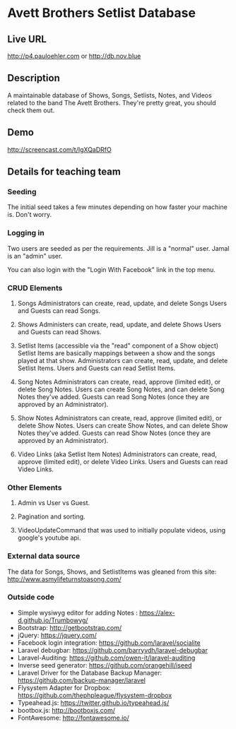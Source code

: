 # Avett Brothers Setlist Database

## Live URL
<http://p4.pauloehler.com>
or
<http://db.nov.blue>

## Description
A maintainable database of Shows, Songs, Setlists, Notes, and Videos related to the band The Avett Brothers.
They're pretty great, you should check them out.

## Demo
http://screencast.com/t/IgXQaDRfO

## Details for teaching team

### Seeding
The initial seed takes a few minutes depending on how faster your machine is.
Don't worry.

### Logging in
Two users are seeded as per the requirements.
Jill is a "normal" user.
Jamal is an "admin" user.

You can also login with the "Login With Facebook" link in the top menu.

### CRUD Elements
1. Songs
Administrators can create, read, update, and delete Songs
Users and Guests can read Songs.

2. Shows
Administers can create, read, update, and delete Shows
Users and Guests can read Shows.

3. Setlist Items (accessible via the "read" component of a Show object)
Setlist Items are basically mappings between a show and the songs played at that show.
Administrators can create, read, update, and delete Setlist Items.
Users and Guests can read Setlist Items.

4. Song Notes
Administrators can create, read, approve (limited edit), or delete Song Notes.
Users can create Song Notes, and can delete Song Notes they've added.
Guests can read Song Notes (once they are approved by an Administrator).

5. Show Notes
Administrators can create, read, approve (limited edit), or delete Show Notes.
Users can create Show Notes, and can delete Show Notes they've added.
Guests can read Show Notes (once they are approved by an Administrator).

6. Video Links (aka Setlist Item Notes)
Administrators can create, read, approve (limited edit), or delete Video Links.
Users and Guests can read Video Links.

### Other Elements

1. Admin vs User vs Guest.

2. Pagination and sorting.

3. VideoUpdateCommand that was used to initially populate videos, using
google's youtube api.

### External data source
The data for Songs, Shows, and SetlistItems was gleaned from this site: http://www.asmylifeturnstoasong.com/


### Outside code
* Simple wysiwyg editor for adding Notes : https://alex-d.github.io/Trumbowyg/
* Bootstrap: http://getbootstrap.com/
* jQuery: https://jquery.com/
* Facebook login integration: https://github.com/laravel/socialite
* Laravel debugbar: https://github.com/barryvdh/laravel-debugbar
* Laravel-Auditing: https://github.com/owen-it/laravel-auditing
* Inverse seed generator: https://github.com/orangehill/iseed
* Laravel Driver for the Database Backup Manager: https://github.com/backup-manager/laravel
* Flysystem Adapter for Dropbox: https://github.com/thephpleague/flysystem-dropbox
* Typeahead.js: https://twitter.github.io/typeahead.js/
* bootbox.js: http://bootboxjs.com/
* FontAwesome: http://fontawesome.io/
